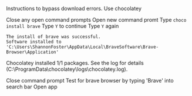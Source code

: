 Instructions to bypass download errors.
Use chocolatey

Close any open command prompts
Open new command promt
Type `choco install brave`
Type `Y` to continue
Type `Y` again

    The install of brave was successful.
    Software installed to 'C:\Users\ShannonFoster\AppData\Local\BraveSoftware\Brave-Browser\Application'

  Chocolatey installed 1/1 packages.
  See the log for details (C:\ProgramData\chocolatey\logs\chocolatey.log).

Close command prompt
Test for brave browser by typing 'Brave' into search bar
Open app
